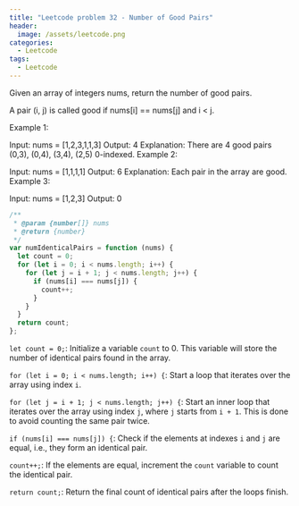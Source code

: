 ```yaml
---
title: "Leetcode problem 32 - Number of Good Pairs"
header:
  image: /assets/leetcode.png
categories:
  - Leetcode
tags:
  - Leetcode
---
```


Given an array of integers nums, return the number of good pairs.

A pair (i, j) is called good if nums[i] == nums[j] and i < j.

Example 1:

Input: nums = [1,2,3,1,1,3]
Output: 4
Explanation: There are 4 good pairs (0,3), (0,4), (3,4), (2,5) 0-indexed.
Example 2:

Input: nums = [1,1,1,1]
Output: 6
Explanation: Each pair in the array are good.
Example 3:

Input: nums = [1,2,3]
Output: 0

```js
/**
 * @param {number[]} nums
 * @return {number}
 */
var numIdenticalPairs = function (nums) {
  let count = 0;
  for (let i = 0; i < nums.length; i++) {
    for (let j = i + 1; j < nums.length; j++) {
      if (nums[i] === nums[j]) {
        count++;
      }
    }
  }
  return count;
};
```

`let count = 0;`: Initialize a variable `count` to 0. This variable will store the number of identical pairs found in the array.

`for (let i = 0; i < nums.length; i++) {`: Start a loop that iterates over the array using index `i`.

`for (let j = i + 1; j < nums.length; j++) {`: Start an inner loop that iterates over the array using index `j`, where `j` starts from `i + 1`. This is done to avoid counting the same pair twice.

`if (nums[i] === nums[j]) {`: Check if the elements at indexes `i` and `j` are equal, i.e., they form an identical pair.

`count++;`: If the elements are equal, increment the `count` variable to count the identical pair.

`return count;`: Return the final count of identical pairs after the loops finish.
